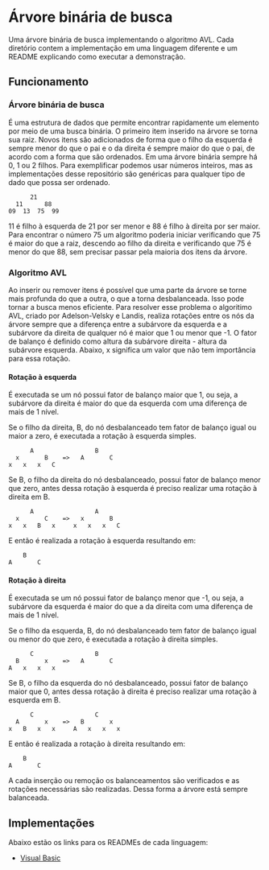# Árvore binária de busca
Uma árvore binária de busca implementando o algoritmo AVL.
Cada diretório contem a implementação em uma linguagem diferente e um README explicando como executar a demonstração.

## Funcionamento
### Árvore binária de busca
É uma estrutura de dados que permite encontrar rapidamente um elemento por meio de uma busca binária. O primeiro item inserido na árvore se torna sua raiz. 
Novos itens são adicionados de forma que o filho da esquerda é sempre menor do que o pai e o da direita é sempre maior do que o pai, de acordo com a forma que são ordenados. Em uma árvore binária sempre há 0, 1 ou 2 filhos. 
Para exemplificar podemos usar números inteiros, mas as implementações desse repositório são genéricas para qualquer tipo de dado que possa ser ordenado.
```
      21
  11      88
09  13  75  99
```
11 é filho à esquerda de 21 por ser menor e 88 é filho à direita por ser maior. Para encontrar o número 75 um algoritmo poderia iniciar verificando que 75 é maior do que a raiz, descendo ao filho da direita e verificando que 75 é menor do que 88, sem precisar passar pela maioria dos itens da árvore.
### Algoritmo AVL
Ao inserir ou remover itens é possível que uma parte da árvore se torne mais profunda do que a outra, o que a torna desbalanceada. Isso pode tornar a busca menos eficiente. Para resolver esse problema o algoritimo AVL, criado por Adelson-Velsky e Landis, realiza rotações entre os nós da árvore sempre que a diferença entre a subárvore da esquerda e a subárvore da direita de qualquer nó é maior que 1 ou menor que -1.
O fator de balanço é definido como altura da subárvore direita - altura da subárvore esquerda.
Abaixo, x significa um valor que não tem importância para essa rotação.
#### Rotação à esquerda
É executada se um nó possui fator de balanço maior que 1, ou seja, a subárvore da direita é maior do que da esquerda com uma diferença de mais de 1 nível.

Se o filho da direita, B, do nó desbalanceado tem fator de balanço igual ou maior a zero, é executada a rotação à esquerda simples.
```
      A                 B
  x       B    =>   A       C
x   x   x   C
```
Se B, o filho da direita do nó desbalanceado, possui fator de balanço menor que zero, antes dessa rotação à esquerda é preciso realizar uma rotação à direita em B.
```
      A                 A
  x       C    =>   x       B
x   x   B   x     x   x   x   C
```
E então é realizada a rotação à esquerda resultando em:
```
    B
A       C
```
#### Rotação à direita
É executada se um nó possui fator de balanço menor que -1, ou seja, a subárvore da esquerda é maior do que a da direita com uma diferença de mais de 1 nível.
 
Se o filho da esquerda, B, do nó desbalanceado tem fator de balanço igual ou menor do que zero, é executada a rotação à direita simples.
```
      C                 B
  B       x    =>   A       C
A   x   x   x
```
Se B, o filho da esquerda do nó desbalanceado, possui fator de balanço maior que 0, antes dessa rotação à direita é preciso realizar uma rotação à esquerda em B.
```
      C                 C
  A       x    =>   B       x
x   B   x   x     A   x   x   x
```
E então é realizada a rotação à direita resultando em:
```
    B
A       C
```

A cada inserção ou remoção os balanceamentos são verificados e as rotações necessárias são realizadas. Dessa forma a árvore está sempre balanceada.

## Implementações
Abaixo estão os links para os READMEs de cada linguagem:
* [Visual Basic](visual-basic/README.md)
